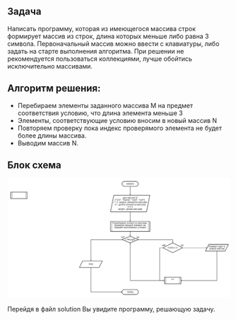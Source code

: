## Задача

Написать программу, которая из имеющегося массива строк формирует массив из строк, длина которых меньше либо равна 3 символа. Первоначальный массив можно ввести с клавиатуры, либо задать на старте выполнения алгоритма. При решении не рекомендуется пользоваться коллекциями, лучше обойтись исключительно массивами.

## Алгоритм решения:
* Перебираем элементы заданного массива М на предмет соответствия условию, что длина элемента меньше 3
* Элементы, соответствующие условию вносим в новый массив N
* Повторяем проверку пока индекс проверямого элемента не будет более длины массива.
* Выводим массив N.

## Блок схема

![здесь могла быть Ваша реклама](finaltask_diogr.jpg)

Перейдя в файл solution Вы увидите программу, решающую задачу.



